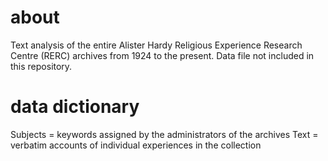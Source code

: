 # about
Text analysis of the entire Alister Hardy Religious Experience Research Centre (RERC) archives from 1924 to the present.
Data file not included in this repository.

# data dictionary
Subjects = keywords assigned by the administrators of the archives
Text = verbatim accounts of individual experiences in the collection
